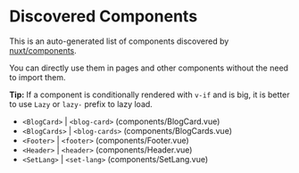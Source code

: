 # Discovered Components

This is an auto-generated list of components discovered by [nuxt/components](https://github.com/nuxt/components).

You can directly use them in pages and other components without the need to import them.

**Tip:** If a component is conditionally rendered with `v-if` and is big, it is better to use `Lazy` or `lazy-` prefix to lazy load.

- `<BlogCard>` | `<blog-card>` (components/BlogCard.vue)
- `<BlogCards>` | `<blog-cards>` (components/BlogCards.vue)
- `<Footer>` | `<footer>` (components/Footer.vue)
- `<Header>` | `<header>` (components/Header.vue)
- `<SetLang>` | `<set-lang>` (components/SetLang.vue)
